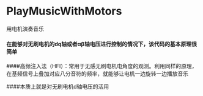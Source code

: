 # PlayMusicWithMotors
用电机演奏音乐
 
#### 在能够对无刷电机的dq轴或者αβ轴电压进行控制的情况下，该代码的基本原理很简单

####高频注入法（HFI）：常用于无感无刷电机电角度的观测。利用同样的原理，在基频信号上叠加对应八分音符的频率，就能够让电机一边旋转一边播放音乐

####本质上就是对无刷电机d轴电压的活用
